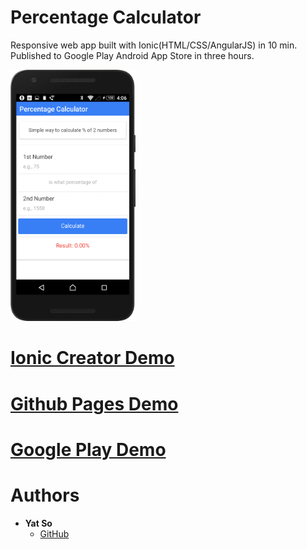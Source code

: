 # Percentage Calculator

Responsive web app built with Ionic(HTML/CSS/AngularJS) in 10 min. Published to Google Play Android App Store in three hours.

<a href="https://creator.ionic.io/share/d501644b0f33"><img src="images/percentage-calculator-screenshot.png" width="200px">
</a>

# [Ionic Creator Demo](https://creator.ionic.io/share/d501644b0f33)

# [Github Pages Demo](http://yatso.github.io/percentage-calculator)

# [Google Play Demo](https://play.google.com/store/apps/details?id=com.pc.PercentageCalculator&hl=en&pageId=110666104362018917391)

# Authors

- **Yat So**  
  - [GitHub](https://github.com/yatso)

